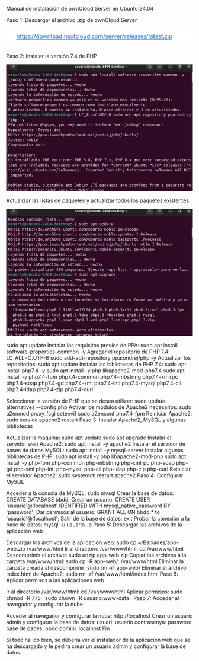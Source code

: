 Manual de instalación de ownCloud Server en Ubuntu 24.04

Paso 1: Descargar el archivo .zip de ownCloud Server

![imagen](0.png)

Paso 2: Instalar la versión 7.4 de PHP

![imagen](1.png)

Actualizar las listas de paquetes y actualizar todos los paquetes existentes:

![imagen](2.png)


sudo apt update
Instalar los requisitos previos de PPA:
sudo apt install software-properties-common -y
Agregar el repositorio de PHP 7.4:
LC_ALL=C.UTF-8 sudo add-apt-repository ppa:ondrej/php -y
Actualizar los repositorios:
sudo apt update
Instalar las bibliotecas de PHP 7.4:
sudo apt install php7.4 -y
sudo apt install -y php libapache2-mod-php7.4
sudo apt install -y php7.4-fpm php7.4-common php7.4-mbstring php7.4-xmlrpc php7.4-soap php7.4-gd php7.4-xml php7.4-intl php7.4-mysql php7.4-cli php7.4-ldap php7.4-zip php7.4-curl

Seleccionar la versión de PHP que se desea utilizar:
sudo update-alternatives --config php
Activar los módulos de Apache2 necesarios:
sudo a2enmod proxy_fcgi setenvif
sudo a2enconf php7.4-fpm
Reiniciar Apache2:
sudo service apache2 restart
Paso 3: Instalar Apache2, MySQL y algunas bibliotecas

Actualizar la máquina:
sudo apt update
sudo apt upgrade
Instalar el servidor web Apache2:
sudo apt install -y apache2
Instalar el servidor de bases de datos MySQL:
sudo apt install -y mysql-server
Instalar algunas bibliotecas de PHP:
sudo apt install -y php libapache2-mod-php
sudo apt install -y php-fpm php-common php-mbstring php-xmlrpc php-soap php-gd php-xml php-intl php-mysql php-cli php-ldap php-zip php-curl
Reiniciar el servidor Apache2:
sudo systemctl restart apache2
Paso 4: Configurar MySQL

Acceder a la consola de MySQL:
sudo mysql
Crear la base de datos:
CREATE DATABASE bbdd;
Crear un usuario:
CREATE USER 'usuario'@'localhost' IDENTIFIED WITH mysql_native_password BY 'password';
Dar permisos al usuario:
GRANT ALL ON bbdd.* to 'usuario'@'localhost';
Salir de la base de datos:
exit
Probar la conexión a la base de datos:
mysql -u usuario -p
Paso 5: Descargar los archivos de la aplicación web

Descargar los archivos de la aplicación web:
sudo cp ~/Baixades/app-web.zip /var/www/html
Ir al directorio /var/www/html:
cd /var/www/html
Descomprimir el archivo:
sudo unzip app-web.zip
Copiar los archivos a la carpeta /var/www/html:
sudo cp -R app-web/. /var/www/html
Eliminar la carpeta creada al descomprimir:
sudo rm -rf app-web/
Eliminar el archivo index.html de Apache2:
sudo rm -rf /var/www/html/index.html
Paso 6: Aplicar permisos a las aplicaciones web

Ir al directorio /var/www/html:
cd /var/www/html
Aplicar permisos:
sudo chmod -R 775 .
sudo chown -R usuario:www-data .
Paso 7: Acceder al navegador y configurar la nube

Acceder al navegador y configurar la nube:
http://localhost
Crear un usuario admin y configurar la base de datos:
usuari: usuario
contrasenya: password
base de dades: bbdd
domini: localhost
Fin

Si todo ha ido bien, se debería ver el instalador de la aplicación web que se ha descargado y te pedira crear un usuario admin y configurar la base de datos.

